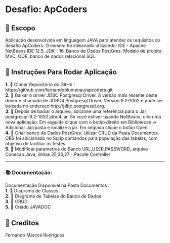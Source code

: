 <h1> Desafio: ApCoders</h1>

<h2> 🧮 Escopo </h2>

<p>
Aplicação desenvolvida em linguagem JAVA para atender os requisitos do desafio ApCoders. O mesmo foi elaborado utilizando: IDE - Apache NetBeans IDE 12.5, JDK - 16, Banco de Dados PostGres. Modelo de projeto MVC, OOE, banco de dados relacional SQL.
</p>




<h2> 👣 Instruções Para Rodar Aplicação</h2>

<p>
<strong>	1.</strong>  🔺 Clonar Repositório do GitHb : https://github.com/fernandoblumenau/apcoders.git <br>
<strong>	2.</strong>  🔺 Baixar o driver JDBC Postgresql Driver. A versão mais recente deste driver é chamada de JDBC4 Postgresql Driver, Version 9.2-1002 e pode ser baixada no endereço http://jdbc.postgresql.org. <br>
<strong>	3.</strong>  🔺  Depois de baixar o arquivo, adicione uma referência para o Jar postgresql-9.2-1002.jdbc4.jar. Se você estiver usando NetBeans, crie uma nova aplicação. Em seguida clique com o botão direito em Bibliotecas -> Adicionar Jar/pasta e localize o jar. Em seguida clique o botão Open <br>     
<strong>	4.</strong>  🔺 Criar banco de Dados PostGres: Utilzar CRUD da Pasta Documentos. OBS foi adicionado no Scrip comandos para população das tabelas, com objetivo de facilitar os testes. <br>
<strong>	5.</strong>  🔺 Modificar parametros do Banco URL,USER,PASSWORD, arquivo Conecao.Java, linhas 25,26,27 - Pacote Controller  <br> 
</p>


----



<h3>📚 Documentação:</h3>

<p>
<strong>	</strong>  Documentação Disponível na Pasta Documentos : <br>
<strong>	1.</strong>  🔺 Diagrama de Classes. <br>
<strong>	2.</strong>  🔺 Diagrama de Tabelas do Banco de Dados<br>     
<strong>	3.</strong>  🔺 CRUD <br>
<strong>	5.</strong>  🔺 Criado JAVADOC <br> 
</p>





<h2> 🤝 Creditos </h2>

<p>
Fernando Marcos Rodrigues
</p>